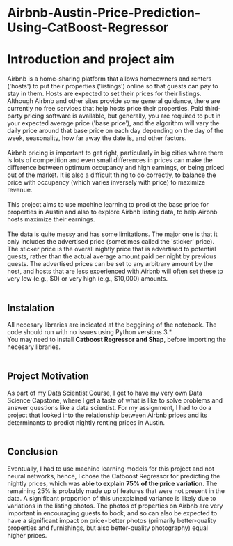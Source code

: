 # Airbnb-Austin-Price-Prediction-Using-CatBoost-Regressor
# **Introduction and project aim**<br>
Airbnb is a home-sharing platform that allows homeowners and renters ('hosts') to put their properties ('listings') online so that guests can pay to stay in them. Hosts are expected to set their prices for their listings. Although Airbnb and other sites provide some general guidance, there are currently no free services that help hosts price their properties. Paid third-party pricing software is available, but generally, you are required to put in your expected average price ('base price’), and the algorithm will vary the daily price around that base price on each day depending on the day of the week, seasonality, how far away the date is, and other factors.
<br>
<br>
Airbnb pricing is important to get right, particularly in big cities where there is lots of competition and even small differences in prices can make the difference between optimum occupancy and high earnings, or being priced out of the market. It is also a difficult thing to do correctly, to balance the price with occupancy (which varies inversely with price) to maximize revenue.<br>
<br>
This project aims to use machine learning to predict the base price for properties in Austin and also to explore Airbnb listing data, to help Airbnb hosts maximize their earnings.<br>
<br>
The data is quite messy and has some limitations. The major one is that it only includes the advertised price (sometimes called the 'sticker' price). The sticker price is the overall nightly price that is advertised to potential guests, rather than the actual average amount paid per night by previous guests. The advertised prices can be set to any arbitrary amount by the host, and hosts that are less experienced with Airbnb will often set these to very low (e.g., $0) or very high (e.g., $10,000) amounts.<br>
<br>
## **Instalation**<br>
All necesary libraries are indicated at the beggining of the notebook. The code should run with no issues using Python versions 3.*.<br>
You may need to install **Catboost Regressor and Shap**, before importing the necesary libraries.<br>
<br>
## **Project Motivation**<br>
As part of my Data Scientist Course, I get to have my very own Data Science Capstone, where I get a taste of what is like to solve problems and answer questions like a data scientist. For my assignment, I had to do a project that looked into the relationship between Airbnb prices and its determinants to predict nightly renting prices in Austin.<br>
<br>
## **Conclusion**<br>
Eventually, I had to use machine learning models for this project and not neural networks, hence, I chose the Catboost Regressor for predicting the nightly prices, which was **able to explain 75% of the price variation**. The remaining 25% is probably made up of features that were not present in the data. A significant proportion of this unexplained variance is likely due to variations in the listing photos. The photos of properties on Airbnb are very important in encouraging guests to book, and so can also be expected to have a significant impact on price - better photos (primarily better-quality properties and furnishings, but also better-quality photography) equal higher prices.
